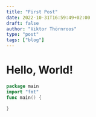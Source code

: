 ```yaml
---
title: "First Post"
date: 2022-10-31T16:59:49+02:00
draft: false
author: "Viktor Thörnroos"
type: "post"
tags: ["blog"]
---
```


# Hello, World!

```go
package main
import "fmt"
func main() {

}
```
